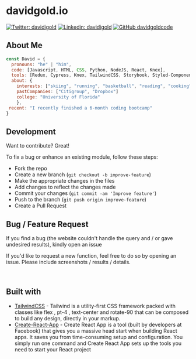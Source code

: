 # davidgold.io

[![Twitter: davidigold](https://img.shields.io/twitter/follow/davidigold)](https://twitter.com/davidigold)
[![Linkedin: davidigold](https://img.shields.io/badge/-davidigold-blue?style=flat-square&logo=Linkedin&logoColor=white&link=https://www.linkedin.com/in/davidigold/)](https://www.linkedin.com/in/davidigold/)
[![GitHub davidgoldcode](https://img.shields.io/github/followers/davidgoldcode?label=follow&style=social)](https://github.com/davidgoldcode)

## About Me

```javascript
const David = {
  pronouns: "he" | "him",
  code: [Javascript, HTML, CSS, Python, NodeJS, React, Knex],
  tools: [Redux, Cypress, Knex, TailwindCSS, Storybook, Styled-Components],
  about: {
    interests: ["skiing", "running", "basketball", "reading", "cooking"],
    pastCompanies: ["Citigroup", "Dropbox"]
    college: "University of Florida"
    },
 recent: "I recently finished a 6-month coding bootcamp"
}
```

## Development

Want to contribute? Great!

To fix a bug or enhance an existing module, follow these steps:

- Fork the repo
- Create a new branch (`git checkout -b improve-feature`)
- Make the appropriate changes in the files
- Add changes to reflect the changes made
- Commit your changes (`git commit -am 'Improve feature'`)
- Push to the branch (`git push origin improve-feature`)
- Create a Pull Request

## Bug / Feature Request

If you find a bug (the website couldn't handle the query and / or gave undesired results), kindly open an issue

If you'd like to request a new function, feel free to do so by opening an issue. Please include screenshots / results / details.

<br/>

## Built with

- [TailwindCSS](https://tailwindcss.com/) - Tailwind is a utility-first CSS framework packed with classes like flex , pt-4 , text-center and rotate-90 that can be composed to build any design, directly in your markup.
- [Create-React-App](https://create-react-app.dev/) - Create React App is a tool (built by developers at Facebook) that gives you a massive head start when building React apps. It saves you from time-consuming setup and configuration. You simply run one command and Create React App sets up the tools you need to start your React project
